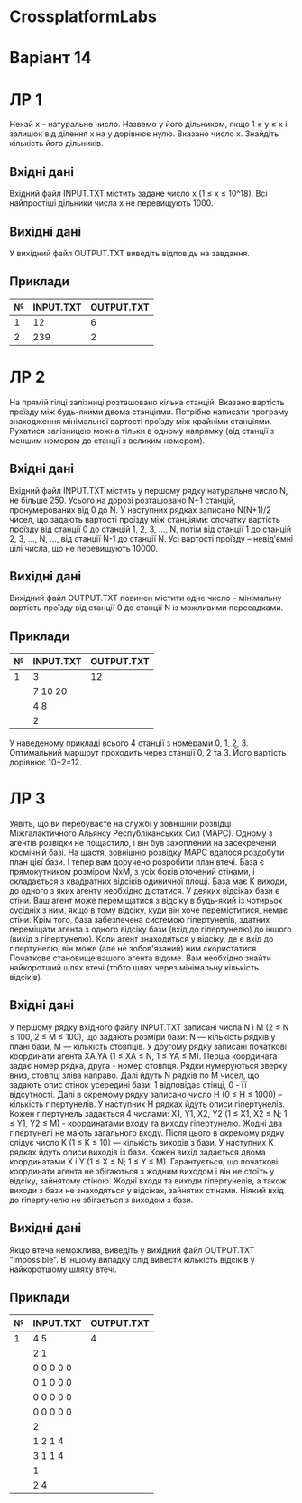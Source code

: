 # CrossplatformLabs
# Варіант 14
# ЛР 1
Нехай х – натуральне число. Назвемо у його дільником, якщо 1 ≤ у ≤ х і залишок від ділення х на у дорівнює нулю.
Вказано число х. Знайдіть кількість його дільників.
## Вхідні дані
Вхідний файл INPUT.TXT містить задане число x (1 ≤ x ≤ 10^18). Всі найпростіші дільники числа x не перевищують 1000.
## Вихідні дані
У вихідний файл OUTPUT.TXT виведіть відповідь на завдання.
## Приклади
| №  | INPUT.TXT        | OUTPUT.TXT  |
|----|------------------|-------------|
| 1  | 12               | 6           |
| 2  | 239              | 2           |

# ЛР 2
На прямій гілці залізниці розташовано кілька станцій. Вказано вартість проїзду між будь-якими двома станціями.
Потрібно написати програму знаходження мінімальної вартості проїзду між крайніми станціями. Рухатися залізницею можна тільки в одному напрямку (від станції з меншим номером до станції з великим номером).
## Вхідні дані
Вхідний файл INPUT.TXT містить у першому рядку натуральне число N, не більше 250. Усього на дорозі розташовано N+1 станцій, пронумерованих від 0 до N. У наступних рядках записано N(N+1)/2 чисел, що задають вартості проїзду між станціями: спочатку вартість проїзду від станції 0 до станцій 1, 2, 3, …, N, потім від станції 1 до станцій 2, 3, …, N, …, від станції N-1 до станції N. Усі вартості проїзду – невід'ємні цілі числа, що не перевищують 10000.
## Вихідні дані
Вихідний файл OUTPUT.TXT повинен містити одне число – мінімальну вартість проїзду від станції 0 до станції N із можливими пересадками.
## Приклади
| №  | INPUT.TXT        | OUTPUT.TXT  |
|----|------------------|-------------|
| 1  | 3                | 12          |
|    | 7 10 20          |             |
|    | 4 8              |             |
|    | 2                |             |

У наведеному прикладі всього 4 станції з номерами 0, 1, 2, 3. Оптимальний маршрут проходить через станції 0, 2 та 3. Його вартість дорівнює 10+2=12.

# ЛР 3
Уявіть, що ви перебуваєте на службі у зовнішній розвідці Міжгалактичного Альянсу Республіканських Сил (МАРС). Одному з агентів розвідки не пощастило, і він був захоплений на засекреченій космічній базі. На щастя, зовнішню розвідку МАРС вдалося роздобути план цієї бази. І тепер вам доручено розробити план втечі.
База є прямокутником розміром NхM, з усіх боків оточений стінами, і складається з квадратних відсіків одиничної площі. База має K виходи, до одного з яких агенту необхідно дістатися. У деяких відсіках бази є стіни. Ваш агент може переміщатися з відсіку в будь-який із чотирьох сусідніх з ним, якщо в тому відсіку, куди він хоче переміститися, немає стіни.
Крім того, база забезпечена системою гіпертунелів, здатних переміщати агента з одного відсіку бази (вхід до гіпертунелю) до іншого (вихід з гіпертунелю). Коли агент знаходиться у відсіку, де є вхід до гіпертунелю, він може (але не зобов'язаний) ним скористатися.
Початкове становище вашого агента відоме. Вам необхідно знайти найкоротший шлях втечі (тобто шлях через мінімальну кількість відсіків).
## Вхідні дані
У першому рядку вхідного файлу INPUT.TXT записані числа N і M (2 ≤ N ≤ 100, 2 ≤ M ≤ 100), що задають розміри бази: N — кількість рядків у плані бази, M — кількість стовпців. У другому рядку записані початкові координати агента XA,YA (1 ≤ XA ≤ N, 1 ≤ YA ≤ M). Перша координата задає номер рядка, друга - номер стовпця. Рядки нумеруються зверху вниз, стовпці зліва направо. Далі йдуть N рядків по M чисел, що задають опис стінок усередині бази: 1 відповідає стінці, 0 - її відсутності. Далі в окремому рядку записано число H (0 ≤ H ≤ 1000) – кількість гіпертунелів. У наступних H рядках йдуть описи гіпертунелів. Кожен гіпертунель задається 4 числами: X1, Y1, X2, Y2 (1 ≤ X1, X2 ≤ N; 1 ≤ Y1, Y2 ≤ M) - координатами входу та виходу гіпертунелю. Жодні два гіпертунелі не мають загального входу. Після цього в окремому рядку слідує число K (1 ≤ K ≤ 10) — кількість виходів з бази. У наступних K рядках йдуть описи виходів із бази. Кожен вихід задається двома координатами X і Y (1 ≤ X ≤ N; 1 ≤ Y ≤ M).
Гарантується, що початкові координати агента не збігаються з жодним виходом і він не стоїть у відсіку, зайнятому стіною. Жодні входи та виходи гіпертунелів, а також виходи з бази не знаходяться у відсіках, зайнятих стінами. Ніякий вхід до гіпертунелю не збігається з виходом з бази.
## Вихідні дані
Якщо втеча неможлива, виведіть у вихідний файл OUTPUT.TXT "Impossible". В іншому випадку слід вивести кількість відсіків у найкоротшому шляху втечі.
## Приклади
| №  | INPUT.TXT        | OUTPUT.TXT  |
|----|------------------|-------------|
| 1  | 4 5              | 4           |
|    | 2 1              |             |
|    | 0 0 0 0 0        |             |
|    | 0 1 0 0 0        |             |
|    | 0 0 0 0 0        |             |
|    | 0 0 0 0 0        |             |
|    | 2                |             |
|    | 1 2 1 4          |             |
|    | 3 1 1 4          |             |
|    | 1                |             |
|    | 2 4              |             |

